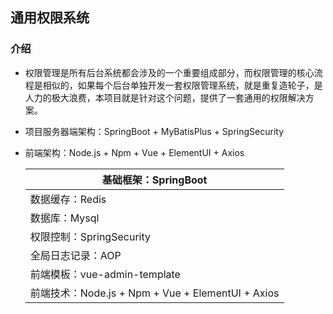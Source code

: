 ## 通用权限系统

### 介绍

- 权限管理是所有后台系统都会涉及的一个重要组成部分，而权限管理的核心流程是相似的，如果每个后台单独开发一套权限管理系统，就是重复造轮子，是人力的极大浪费，本项目就是针对这个问题，提供了一套通用的权限解决方案。

- 项目服务器端架构：SpringBoot + MyBatisPlus + SpringSecurity

- 前端架构：Node.js + Npm + Vue + ElementUI + Axios

  | 基础框架：SpringBoot                              |
  | ------------------------------------------------- |
  | 数据缓存：Redis                                   |
  | 数据库：Mysql                                     |
  | 权限控制：SpringSecurity                          |
  | 全局日志记录：AOP                                 |
  | 前端模板：vue-admin-template                      |
  | 前端技术：Node.js + Npm + Vue + ElementUI + Axios |
